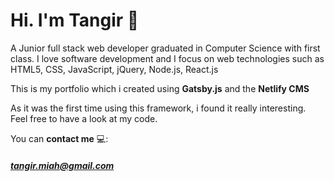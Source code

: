# Hi. I'm Tangir 👋

A Junior full stack web developer graduated in Computer Science with first class. I love software development and I focus on web technologies such as HTML5, CSS, JavaScript, jQuery, Node.js, React.js

This is my portfolio which i created using **Gatsby.js** and the **Netlify CMS**

As it was the first time using this framework, i found it really interesting.  
Feel free to have a look at my code.

You can **contact me** 💻:
##### tangir.miah@gmail.com

